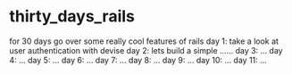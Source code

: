 # thirty_days_rails
 for 30 days go over some really cool features of rails
 day 1: take a look at user authentication with devise
 day 2: lets build a simple ......
 day 3: ...
 day 4: ...
 day 5: ...
 day 6: ...
 day 7: ...
 day 8: ...
 day 9: ...
 day 10: ...
 day 11: ...

